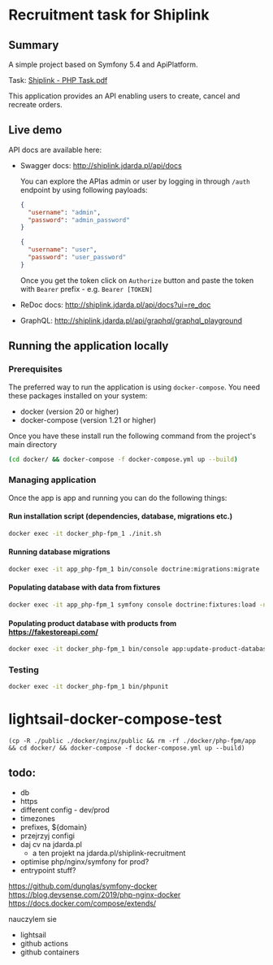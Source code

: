 # Recruitment task for Shiplink

## Summary
A simple project based on Symfony 5.4 and ApiPlatform.

Task:
[Shiplink - PHP Task.pdf](docs%2FShiplink_-_PHP_Task.pdf)

This application provides an API enabling users to create, cancel and recreate orders.

## Live demo
API docs are available here:
- Swagger docs: http://shiplink.jdarda.pl/api/docs

  You can explore the APIas admin or user by logging in through `/auth` endpoint by using following payloads:
  ```json
  {
    "username": "admin",
    "password": "admin_password"
  }
  ```
  ```json
  {
    "username": "user",
    "password": "user_password"
  }
  ```
  Once you get the token click on `Authorize` button and paste the token with `Bearer` prefix - e.g. `Bearer [TOKEN]`
- ReDoc docs: http://shiplink.jdarda.pl/api/docs?ui=re_doc
- GraphQL: http://shiplink.jdarda.pl/api/graphql/graphql_playground

## Running the application locally

### Prerequisites
The preferred way to run the application is using `docker-compose`.
You need these packages installed on your system:
- docker (version 20 or higher)
- docker-compose (version 1.21 or higher)

Once you have these install run the following command from the project's main directory

```bash
(cd docker/ && docker-compose -f docker-compose.yml up --build)
```

### Managing application

Once the app is app and running you can do the following things:
#### Run installation script (dependencies, database, migrations etc.)
```bash
docker exec -it docker_php-fpm_1 ./init.sh
```

#### Running database migrations
```bash
docker exec -it app_php-fpm_1 bin/console doctrine:migrations:migrate
```

#### Populating database with data from fixtures
```bash
docker exec -it app_php-fpm_1 symfony console doctrine:fixtures:load -n
```

#### Populating product database with products from https://fakestoreapi.com/
```bash
docker exec -it docker_php-fpm_1 bin/console app:update-product-database
```

### Testing
```bash
docker exec -it docker_php-fpm_1 bin/phpunit
```


# lightsail-docker-compose-test

```
(cp -R ./public ./docker/nginx/public && rm -rf ./docker/php-fpm/app && cd docker/ && docker-compose -f docker-compose.yml up --build)
```

## todo:
- db
- https
- different config - dev/prod
- timezones
- prefixes, ${domain}
- przejrzyj configi
- daj cv na jdarda.pl
  - a ten projekt na jdarda.pl/shiplink-recruitment
- optimise php/nginx/symfony for prod?
- entrypoint stuff?

https://github.com/dunglas/symfony-docker
https://blog.devsense.com/2019/php-nginx-docker
https://docs.docker.com/compose/extends/


nauczylem sie
- lightsail
- github actions
- github containers
